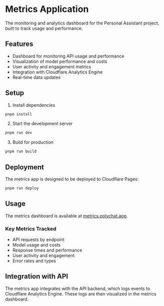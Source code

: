 # Metrics Application

The monitoring and analytics dashboard for the Personal Assistant project, built to track usage and performance.

## Features

- Dashboard for monitoring API usage and performance
- Visualization of model performance and costs
- User activity and engagement metrics
- Integration with Cloudflare Analytics Engine
- Real-time data updates

## Setup

1. Install dependencies
```bash
pnpm install
```

2. Start the development server
```bash
pnpm run dev
```

3. Build for production
```bash
pnpm run build
```

## Deployment

The metrics app is designed to be deployed to Cloudflare Pages:

```bash
pnpm run deploy
```

## Usage

The metrics dashboard is available at [metrics.polychat.app](https://metrics.polychat.app).

### Key Metrics Tracked

- API requests by endpoint
- Model usage and costs
- Response times and performance
- User activity and engagement
- Error rates and types

## Integration with API

The metrics app integrates with the API backend, which logs events to Cloudflare Analytics Engine. These logs are then visualized in the metrics dashboard. 